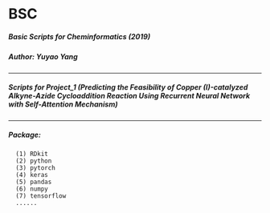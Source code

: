 # BSC

##### Basic Scripts for Cheminformatics (2019)
##### Author: Yuyao Yang
*********************************************************
##### Scripts for Project_1 (Predicting the Feasibility of Copper (I)-catalyzed Alkyne-Azide Cycloaddition Reaction Using Recurrent Neural Network with Self-Attention Mechanism)
*********************************************************

##### Package:
      (1) RDkit
      (2) python
      (3) pytorch
      (4) keras
      (5) pandas
      (6) numpy
      (7) tensorflow 
      ......
